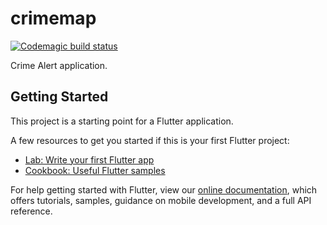 # crimemap

[![Codemagic build status](https://api.codemagic.io/apps/5f028f9d8553e950c07cc213/5f028f9d8553e950c07cc212/status_badge.svg)](https://codemagic.io/apps/5f028f9d8553e950c07cc213/5f028f9d8553e950c07cc212/latest_build)

Crime Alert application.

## Getting Started

This project is a starting point for a Flutter application.

A few resources to get you started if this is your first Flutter project:

- [Lab: Write your first Flutter app](https://flutter.dev/docs/get-started/codelab)
- [Cookbook: Useful Flutter samples](https://flutter.dev/docs/cookbook)

For help getting started with Flutter, view our
[online documentation](https://flutter.dev/docs), which offers tutorials,
samples, guidance on mobile development, and a full API reference.
